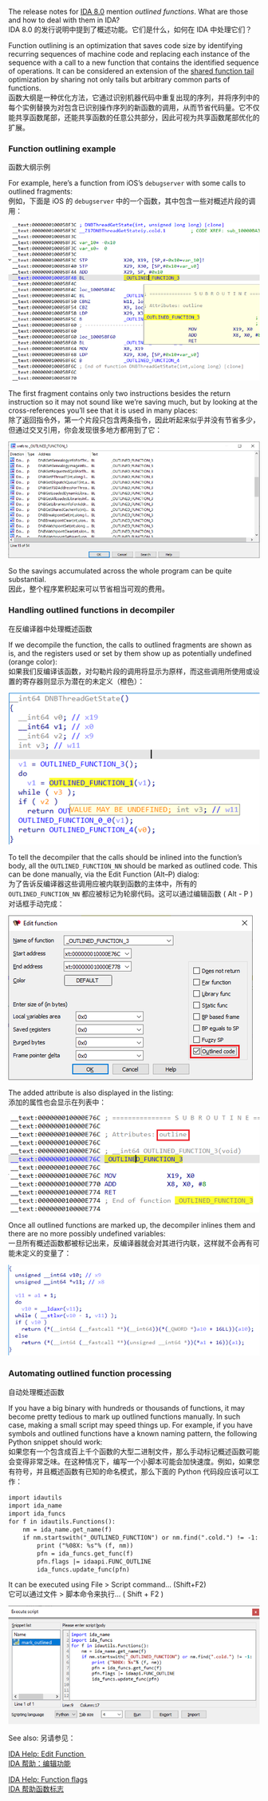 The release notes for [IDA 8.0](https://hex-rays.com/products/ida/news/8_0/) mention _outlined functions_. What are those and how to deal with them in IDA?  
IDA 8.0 的发行说明中提到了概述功能。它们是什么，如何在 IDA 中处理它们？

Function outlining is an optimization that saves code size by identifying recurring sequences of machine code and replacing each instance of the sequence with a call to a new function that contains the identified sequence of operations. It can be considered an extension of the [shared function tail](https://hex-rays.com/blog/igors-tip-of-the-week-87-function-chunks-and-the-decompiler/) optimization by sharing not only tails but arbitrary common parts of functions.  
函数大纲是一种优化方法，它通过识别机器代码中重复出现的序列，并将序列中的每个实例替换为对包含已识别操作序列的新函数的调用，从而节省代码量。它不仅能共享函数尾部，还能共享函数的任意公共部分，因此可视为共享函数尾部优化的扩展。

### Function outlining example  
函数大纲示例

For example, here’s a function from iOS’s `debugserver` with some calls to outlined fragments:  
例如，下面是 iOS 的 `debugserver` 中的一个函数，其中包含一些对概述片段的调用：

![](assets/2022/09/outlined1.png)

The first fragment contains only two instructions besides the return instruction so it may not sound like we’re saving much, but by looking at the cross-references you’ll see that it is used in many places:  
除了返回指令外，第一个片段只包含两条指令，因此听起来似乎并没有节省多少，但通过交叉引用，你会发现很多地方都用到了它：

![](assets/2022/09/outlined2.png)

So the savings accumulated across the whole program can be quite substantial.  
因此，整个程序累积起来可以节省相当可观的费用。

### Handling outlined functions in decompiler  
在反编译器中处理概述函数

If we decompile the function, the calls to outlined fragments are shown as is, and the registers used or set by them show up as potentially undefined (orange color):  
如果我们反编译该函数，对勾勒片段的调用将显示为原样，而这些调用所使用或设置的寄存器则显示为潜在的未定义（橙色）：

![](assets/2022/09/outlined3.png)

To tell the decompiler that the calls should be inlined into the function’s body, all the `OUTLINED_FUNCTION_NN` should be marked as outlined code. This can be done manually, via the Edit Function (Alt–P) dialog:  
为了告诉反编译器这些调用应被内联到函数的主体中，所有的 `OUTLINED_FUNCTION_NN` 都应被标记为轮廓代码。这可以通过编辑函数 ( Alt - P ) 对话框手动完成：

![](assets/2022/09/outlined4.png)

The added attribute is also displayed in the listing:  
添加的属性也会显示在列表中：

![](assets/2022/09/outlined5.png)

Once all outlined functions are marked up, the decompiler inlines them and there are no more possibly undefined variables:  
一旦所有概述函数都被标记出来，反编译器就会对其进行内联，这样就不会再有可能未定义的变量了：

![](assets/2022/09/outlined6.png)

### Automating outlined function processing  
自动处理概述函数

If you have a big binary with hundreds or thousands of functions, it may become pretty tedious to mark up outlined functions manually. In such case, making a small script may speed things up. For example, if you have symbols and outlined functions have a known naming pattern, the following Python snippet should work:  
如果您有一个包含成百上千个函数的大型二进制文件，那么手动标记概述函数可能会变得非常乏味。在这种情况下，编写一个小脚本可能会加快速度。例如，如果您有符号，并且概述函数有已知的命名模式，那么下面的 Python 代码段应该可以工作：

```
import idautils
import ida_name
import ida_funcs
for f in idautils.Functions():
    nm = ida_name.get_name(f)
    if nm.startswith("_OUTLINED_FUNCTION") or nm.find(".cold.") != -1:
        print ("%08X: %s"% (f, nm))
        pfn = ida_funcs.get_func(f) 
        pfn.flags |= idaapi.FUNC_OUTLINE 
        ida_funcs.update_func(pfn)
```

It can be executed using File > Script command… (Shift+F2)  
它可以通过文件 > 脚本命令来执行... ( Shift + F2 )

![](assets/2022/09/outlined7.png)

See also: 另请参见：

[IDA Help: Edit Function   
IDA 帮助：编辑功能](https://www.hex-rays.com/products/ida/support/idadoc/485.shtml)

[IDA Help: Function flags  
IDA 帮助函数标志](https://www.hex-rays.com/products/ida/support/idadoc/1729.shtml)